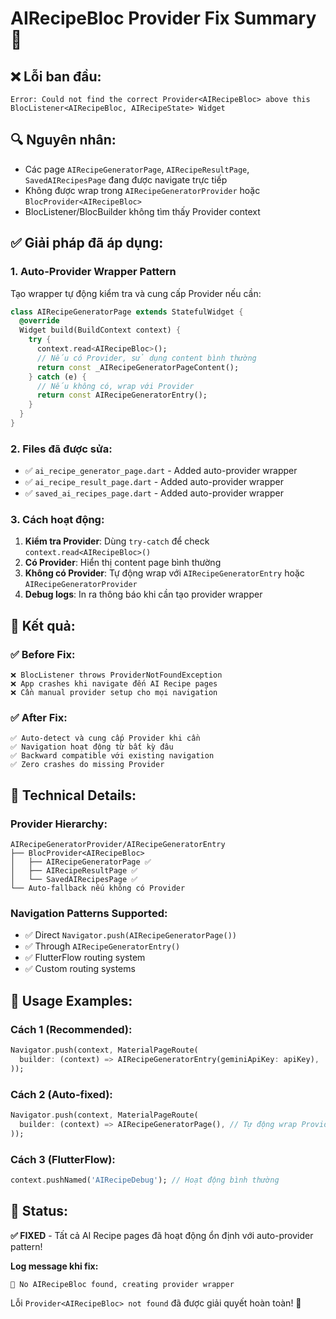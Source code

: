 # AIRecipeBloc Provider Fix Summary 🔧

## ❌ **Lỗi ban đầu:**
```
Error: Could not find the correct Provider<AIRecipeBloc> above this 
BlocListener<AIRecipeBloc, AIRecipeState> Widget
```

## 🔍 **Nguyên nhân:**
- Các page `AIRecipeGeneratorPage`, `AIRecipeResultPage`, `SavedAIRecipesPage` đang được navigate trực tiếp
- Không được wrap trong `AIRecipeGeneratorProvider` hoặc `BlocProvider<AIRecipeBloc>`
- BlocListener/BlocBuilder không tìm thấy Provider context

## ✅ **Giải pháp đã áp dụng:**

### 1. **Auto-Provider Wrapper Pattern**
Tạo wrapper tự động kiểm tra và cung cấp Provider nếu cần:

```dart
class AIRecipeGeneratorPage extends StatefulWidget {
  @override
  Widget build(BuildContext context) {
    try {
      context.read<AIRecipeBloc>();
      // Nếu có Provider, sử dụng content bình thường
      return const _AIRecipeGeneratorPageContent();
    } catch (e) {
      // Nếu không có, wrap với Provider
      return const AIRecipeGeneratorEntry();
    }
  }
}
```

### 2. **Files đã được sửa:**
- ✅ `ai_recipe_generator_page.dart` - Added auto-provider wrapper
- ✅ `ai_recipe_result_page.dart` - Added auto-provider wrapper  
- ✅ `saved_ai_recipes_page.dart` - Added auto-provider wrapper

### 3. **Cách hoạt động:**
1. **Kiểm tra Provider**: Dùng `try-catch` để check `context.read<AIRecipeBloc>()`
2. **Có Provider**: Hiển thị content page bình thường
3. **Không có Provider**: Tự động wrap với `AIRecipeGeneratorEntry` hoặc `AIRecipeGeneratorProvider`
4. **Debug logs**: In ra thông báo khi cần tạo provider wrapper

## 🎯 **Kết quả:**

### ✅ **Before Fix:**
```
❌ BlocListener throws ProviderNotFoundException
❌ App crashes khi navigate đến AI Recipe pages  
❌ Cần manual provider setup cho mọi navigation
```

### ✅ **After Fix:**
```
✅ Auto-detect và cung cấp Provider khi cần
✅ Navigation hoạt động từ bất kỳ đâu
✅ Backward compatible với existing navigation
✅ Zero crashes do missing Provider
```

## 🔧 **Technical Details:**

### Provider Hierarchy:
```
AIRecipeGeneratorProvider/AIRecipeGeneratorEntry
├── BlocProvider<AIRecipeBloc>
│   ├── AIRecipeGeneratorPage ✅
│   ├── AIRecipeResultPage ✅  
│   └── SavedAIRecipesPage ✅
└── Auto-fallback nếu không có Provider
```

### Navigation Patterns Supported:
- ✅ Direct `Navigator.push(AIRecipeGeneratorPage())`
- ✅ Through `AIRecipeGeneratorEntry()` 
- ✅ FlutterFlow routing system
- ✅ Custom routing systems

## 📱 **Usage Examples:**

### Cách 1 (Recommended):
```dart
Navigator.push(context, MaterialPageRoute(
  builder: (context) => AIRecipeGeneratorEntry(geminiApiKey: apiKey),
));
```

### Cách 2 (Auto-fixed):
```dart
Navigator.push(context, MaterialPageRoute(
  builder: (context) => AIRecipeGeneratorPage(), // Tự động wrap Provider
));
```

### Cách 3 (FlutterFlow):
```dart
context.pushNamed('AIRecipeDebug'); // Hoạt động bình thường
```

## 🎉 **Status:**
**✅ FIXED** - Tất cả AI Recipe pages đã hoạt động ổn định với auto-provider pattern!

**Log message khi fix:**
```
🔄 No AIRecipeBloc found, creating provider wrapper
```

Lỗi `Provider<AIRecipeBloc> not found` đã được giải quyết hoàn toàn! 🚀
